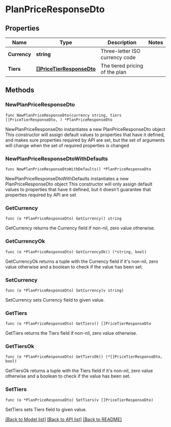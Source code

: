 # PlanPriceResponseDto

## Properties

Name | Type | Description | Notes
------------ | ------------- | ------------- | -------------
**Currency** | **string** | Three-letter ISO currency code | 
**Tiers** | [**[]PriceTierResponseDto**](PriceTierResponseDto.md) | The tiered pricing of the plan | 

## Methods

### NewPlanPriceResponseDto

`func NewPlanPriceResponseDto(currency string, tiers []PriceTierResponseDto, ) *PlanPriceResponseDto`

NewPlanPriceResponseDto instantiates a new PlanPriceResponseDto object
This constructor will assign default values to properties that have it defined,
and makes sure properties required by API are set, but the set of arguments
will change when the set of required properties is changed

### NewPlanPriceResponseDtoWithDefaults

`func NewPlanPriceResponseDtoWithDefaults() *PlanPriceResponseDto`

NewPlanPriceResponseDtoWithDefaults instantiates a new PlanPriceResponseDto object
This constructor will only assign default values to properties that have it defined,
but it doesn't guarantee that properties required by API are set

### GetCurrency

`func (o *PlanPriceResponseDto) GetCurrency() string`

GetCurrency returns the Currency field if non-nil, zero value otherwise.

### GetCurrencyOk

`func (o *PlanPriceResponseDto) GetCurrencyOk() (*string, bool)`

GetCurrencyOk returns a tuple with the Currency field if it's non-nil, zero value otherwise
and a boolean to check if the value has been set.

### SetCurrency

`func (o *PlanPriceResponseDto) SetCurrency(v string)`

SetCurrency sets Currency field to given value.


### GetTiers

`func (o *PlanPriceResponseDto) GetTiers() []PriceTierResponseDto`

GetTiers returns the Tiers field if non-nil, zero value otherwise.

### GetTiersOk

`func (o *PlanPriceResponseDto) GetTiersOk() (*[]PriceTierResponseDto, bool)`

GetTiersOk returns a tuple with the Tiers field if it's non-nil, zero value otherwise
and a boolean to check if the value has been set.

### SetTiers

`func (o *PlanPriceResponseDto) SetTiers(v []PriceTierResponseDto)`

SetTiers sets Tiers field to given value.



[[Back to Model list]](../README.md#documentation-for-models) [[Back to API list]](../README.md#documentation-for-api-endpoints) [[Back to README]](../README.md)



